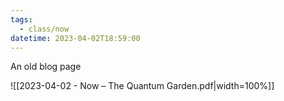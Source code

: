 ```yaml
---
tags:
  - class/now
datetime: 2023-04-02T18:59:00
---
```

An old blog page

![[2023-04-02 - Now – The Quantum Garden.pdf|width=100%]]
